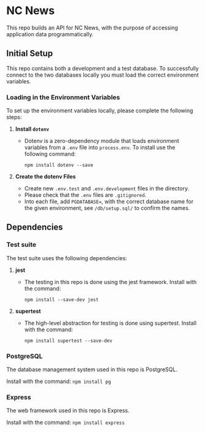 # NC News

This repo builds an API for NC News, with the purpose of accessing application data programmatically. 

## Initial Setup

This repo contains both a development and a test database. To successfully connect to the two databases locally you must load the correct environment variables. 

### Loading in the Environment Variables

To set up the environment variables locally, please complete the following steps:

1. **Install `dotenv`**
    - Dotenv is a zero-dependency module that loads environment variables from a `.env` file into `process.env`. To install use the following command:

        ```npm install dotenv --save```

2. **Create the dotenv Files**
   - Create new `.env.test`  and `.env.development` files in the directory.
   - Please check that the `.env` files are `.gitignored`.
   - Into each file, add `PGDATABASE=`, with the correct database name for the given environment, see `/db/setup.sql/` to confirm the names.

## Dependencies

### Test suite

The test suite uses the following dependencies:

1. **jest**
    - The testing in this repo is done using the jest framework. Install with the command:

        ```npm install --save-dev jest```
2. **supertest**
    - The high-level abstraction for testing is done using supertest. Install with the command:
    
        ```npm install supertest --save-dev```

### PostgreSQL

The database management system used in this repo is PostgreSQL.

Install with the command: ```npm install pg```

### Express

The web framework used in this repo is Express.

Install with the command: ```npm install express```


    
